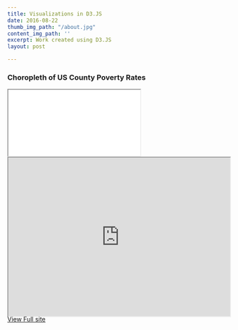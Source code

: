```yaml
---
title: Visualizations in D3.JS
date: 2016-08-22
thumb_img_path: "/about.jpg"
content_img_path: ''
excerpt: Work created using D3.JS
layout: post

---
```

### Choropleth of US County Poverty Rates

<div class="embed-responsive embed-responsive-4by3" id="resume-frame">

<iframe class= "embed-responsive-item" scrolling="no" src="[https://drive.google.com/file/d/0B6iWmt6x1KamejBlV1Fucl](https://drive.google.com/file/d/0B6iWmt6x1KamejBlV1FuclRERTA/preview "https://drive.google.com/file/d/0B6iWmt6x1KamejBlV1FuclRERTA/preview")[https://bl.ocks.org/ashlitaylor/raw/d1d7c917961c301eb4287b68d7eca7d3/](https://bl.ocks.org/ashlitaylor/raw/d1d7c917961c301eb4287b68d7eca7d3/ "https://bl.ocks.org/ashlitaylor/raw/d1d7c917961c301eb4287b68d7eca7d3/")"></iframe>

</div>

<div align="center" class="embed-responsive embed-responsive-16by9" style="width:100%;height:360px">
<iframe class= "embed-responsive-item" style="width:100%;height:360px" src="https://bl.ocks.org/ashlitaylor/raw/d1d7c917961c301eb4287b68d7eca7d3/" scrolling="yes"></iframe>
</div>
<div id="resume-download">
<a href="https://bl.ocks.org/ashlitaylor/raw/d1d7c917961c301eb4287b68d7eca7d3/" target="_blank" class="button">View Full site</a>
</div>